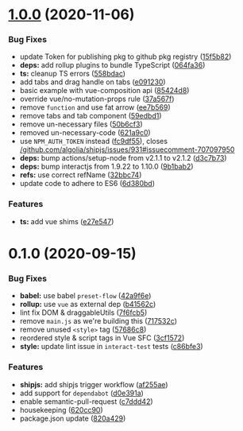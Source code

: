# [1.0.0](https://github.com/geospoc/v-grid-layout/compare/v0.1.0...v1.0.0) (2020-11-06)


### Bug Fixes

* update Token for publishing pkg to github pkg registry ([15f5b82](https://github.com/geospoc/v-grid-layout/commit/15f5b8256a4b43c0c0c39411e14fbf29f8b3b32b))
* **deps:** add rollup plugins to bundle TypeScript ([064fa36](https://github.com/geospoc/v-grid-layout/commit/064fa36044c60647382d2cfb8f0664061eaffb55))
* **ts:** cleanup TS errors ([558bdac](https://github.com/geospoc/v-grid-layout/commit/558bdac834d5ea1acd0952ad440a0b2f172775bc))
* add tabs and drag handle on tabs ([e091230](https://github.com/geospoc/v-grid-layout/commit/e091230af2dde3ba5ba3b1258f676d3bb58d39e7))
* basic example with vue-composition api ([85424d8](https://github.com/geospoc/v-grid-layout/commit/85424d807416cc9adf5829715cad2430be3c0d05))
* override vue/no-mutation-props rule ([37a567f](https://github.com/geospoc/v-grid-layout/commit/37a567fbefabeb1e762a3d294c0ddc3b33426827))
* remove `function` and use fat arrow ([ee7b569](https://github.com/geospoc/v-grid-layout/commit/ee7b569e67e6ab7f47b0ed801933412e3cc4a7d0))
* remove tabs and tab component ([59edbd1](https://github.com/geospoc/v-grid-layout/commit/59edbd19aa2277322d09d0f3914048ce6fb68a92))
* remove un-necessary files ([50b6cf3](https://github.com/geospoc/v-grid-layout/commit/50b6cf3f36e10d554f3429214fe2ef7f7f89baa0))
* removed un-necessary-code ([621a9c0](https://github.com/geospoc/v-grid-layout/commit/621a9c07f237d27523652677c2b23a45abdd7d0e))
* use `NPM_AUTH_TOKEN` instead ([fc9df55](https://github.com/geospoc/v-grid-layout/commit/fc9df55c8a583d7aa45df93dbc649e7f0df5120d)), closes [/github.com/algolia/shipjs/issues/931#issuecomment-707097950](https://github.com//github.com/algolia/shipjs/issues/931/issues/issuecomment-707097950)
* **deps:** bump actions/setup-node from v2.1.1 to v2.1.2 ([d3c7b73](https://github.com/geospoc/v-grid-layout/commit/d3c7b7305ff0f127b0cc18a80993281ecfce5de1))
* **deps:** bump interactjs from 1.9.22 to 1.10.0 ([9b1bab2](https://github.com/geospoc/v-grid-layout/commit/9b1bab2e3f2cd63c68b1b82fd539c7538203fe54))
* **refs:** use correct refName ([32bbc74](https://github.com/geospoc/v-grid-layout/commit/32bbc7408b7a9f3b6d5802a69153d628d60ddb5b))
* update code to adhere to ES6 ([6d380bd](https://github.com/geospoc/v-grid-layout/commit/6d380bdcaf46fc02ee00308919cecf6fac1a0123))


### Features

* **ts:** add vue shims ([e27e547](https://github.com/geospoc/v-grid-layout/commit/e27e547ba9201cbb04a9f65c6ae250c1eaa7a3b7))



# 0.1.0 (2020-09-15)


### Bug Fixes

* **babel:** use babel `preset-flow` ([42a9f6e](https://github.com/geospoc/v-grid-layout/commit/42a9f6e07dc8fc817c12fa170e01bcb6fe370979))
* **rollup:** use `vue` as external dep ([b41562c](https://github.com/geospoc/v-grid-layout/commit/b41562c41d9c53b329b61822e7a5b904553f5164))
* lint fix DOM & draggableUtils ([7f6fcb5](https://github.com/geospoc/v-grid-layout/commit/7f6fcb5abcc9428c11f7861614f49ca606ee5b29))
* remove `main.js` as we're building this ([717532c](https://github.com/geospoc/v-grid-layout/commit/717532cdf6bc685ad9d3ea31c8a6ab3793881f25))
* remove unused `<style>` tag ([57686c8](https://github.com/geospoc/v-grid-layout/commit/57686c8a1ddc47086ed42f2448def29ec3ce15aa))
* reordered style & script tags in Vue SFC ([3cf1572](https://github.com/geospoc/v-grid-layout/commit/3cf1572b7d3fda7d9b78de0ee9bfb1ae90af1ff8))
* **style:** update lint issue in `interact-test` tests ([c86bfe3](https://github.com/geospoc/v-grid-layout/commit/c86bfe3aab395d4b5f027efc21ee13481b59811c))


### Features

* **shipjs:** add shipjs trigger workflow ([af255ae](https://github.com/geospoc/v-grid-layout/commit/af255ae9a02ff7be90082732440f62eb3b5b6c4e))
* add support for `dependabot` ([d0e391a](https://github.com/geospoc/v-grid-layout/commit/d0e391a5e7c0cc78ddbb56f6fa052a1aa455cdc8))
* enable semantic-pull-request ([c7ddd42](https://github.com/geospoc/v-grid-layout/commit/c7ddd42a9e6027831384be340672fdf0f2f482c4))
* housekeeping ([620cc90](https://github.com/geospoc/v-grid-layout/commit/620cc900542c9d09c6b69d2f1350b9ff5fc7d40f))
* package.json update ([820a429](https://github.com/geospoc/v-grid-layout/commit/820a429cd734e8e035d1a1f1b8fe799d39bf6d3b))



